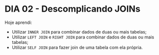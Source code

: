 # DIA 02 - Descomplicando JOINs

Hoje aprendi:

- Utilizar `INNER JOIN` para combinar dados de duas ou mais tabelas;
- Utilizar `LEFT JOIN` e `RIGHT JOIN` para combinar dados de duas ou mais tabelas;
- Utilizar `SELF JOIN` para fazer join de uma tabela com ela própria.

